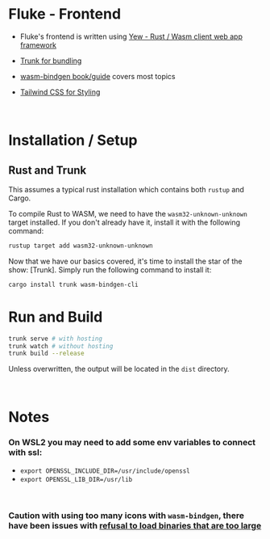 # Fluke - Frontend


- Fluke's frontend is written using [Yew - Rust / Wasm client web app framework](https://github.com/yewstack/yew)

- [Trunk for bundling](https://github.com/thedodd/trunk)

- [wasm-bindgen book/guide](https://rustwasm.github.io/wasm-bindgen/) covers most topics

- [Tailwind CSS for Styling](https://tailwindcss.com/)

<br>

# Installation / Setup

## Rust and Trunk

This assumes a typical rust installation which contains both `rustup` and Cargo.

To compile Rust to WASM, we need to have the `wasm32-unknown-unknown` target installed.
If you don't already have it, install it with the following command:

```bash
rustup target add wasm32-unknown-unknown
```

Now that we have our basics covered, it's time to install the star of the show: [Trunk].
Simply run the following command to install it:

```bash
cargo install trunk wasm-bindgen-cli
```

# Run and Build

```bash
trunk serve # with hosting
trunk watch # without hosting 
trunk build --release
```

Unless overwritten, the output will be located in the `dist` directory.

<br>

# Notes

### On WSL2 you may need to add some env variables to connect with ssl:

- `export OPENSSL_INCLUDE_DIR=/usr/include/openssl`
- `export OPENSSL_LIB_DIR=/usr/lib`

<br>

### Caution with using too many icons with `wasm-bindgen`, there have been issues with [refusal to load binaries that are too large](https://github.com/rustwasm/wasm-pack/issues/981)
